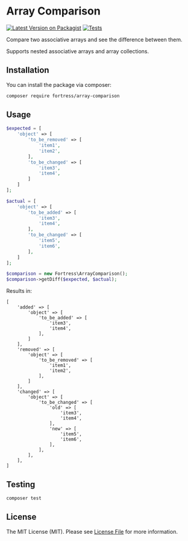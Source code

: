 
# Array Comparison

[![Latest Version on Packagist](https://img.shields.io/packagist/v/fortress/array-comparison.svg?style=flat-square)](https://packagist.org/packages/fortress/array-comparison)
[![Tests](https://github.com/Fortress-Digital/array-comparison/actions/workflows/run-tests.yaml/badge.svg)](https://github.com/Fortress-Digital/array-comparison/actions/workflows/run-tests.yaml)

Compare two associative arrays and see the difference between them.

Supports nested associative arrays and array collections.

## Installation

You can install the package via composer:

```bash
composer require fortress/array-comparison
```

## Usage

```php
$expected = [
    'object' => [
        'to_be_removed' => [
            'item1',
            'item2',
        ],
        'to_be_changed' => [
            'item3',
            'item4',
        ]
    ]
];

$actual = [
    'object' => [
        'to_be_added' => [
            'item3',
            'item4',
        ],
        'to_be_changed' => [
            'item5',
            'item6',
        ],
    ]
];

$comparison = new Fortress\ArrayComparison();
$comparison->getDiff($expected, $actual);
```

Results in:

``` 
[
    'added' => [
        'object' => [
            'to_be_added' => [
                'item3',
                'item4',
            ],
        ]
    ],
    'removed' => [
        'object' => [
            'to_be_removed' => [
                'item1',
                'item2',
            ],
        ]
    ],
    'changed' => [
        'object' => [
            'to_be_changed' => [
                'old' => [
                    'item3',
                    'item4',
                ],
                'new' => [
                    'item5',
                    'item6',
                ],
            ],
        ],
    ],
]
```

## Testing

```bash
composer test
```

## License

The MIT License (MIT). Please see [License File](LICENSE.md) for more information.
